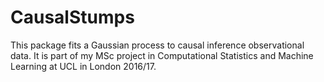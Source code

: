 # CausalStumps
This package fits a Gaussian process to causal inference observational data.  It is part of my MSc project in Computational Statistics and Machine Learning at UCL in London 2016/17.


